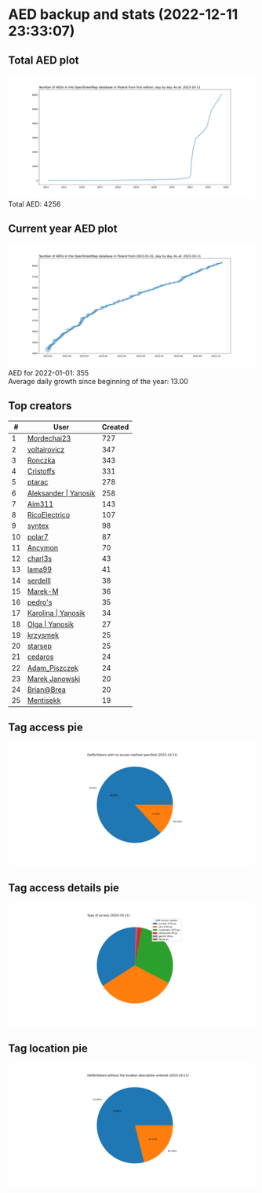 # AED backup and stats (2022-12-11 23:33:07)


## Total AED plot
![](report_data/total_aed.svg)
Total AED: 4256

## Current year AED plot
![](report_data/current_year_aed.svg)\
AED for 2022-01-01: 355\
Average daily growth since beginning of the year: 13.00

## Top creators
| # | User | Created |
| ------------- | ------------- | ------------- |
| 1 | [Mordechai23](<https://www.openstreetmap.org/user/Mordechai23>) | 727 |
| 2 | [voltairovicz](<https://www.openstreetmap.org/user/voltairovicz>) | 347 |
| 3 | [Ronczka](<https://www.openstreetmap.org/user/Ronczka>) | 343 |
| 4 | [Cristoffs](<https://www.openstreetmap.org/user/Cristoffs>) | 331 |
| 5 | [ptarac](<https://www.openstreetmap.org/user/ptarac>) | 278 |
| 6 | [Aleksander &#124; Yanosik](<https://www.openstreetmap.org/user/Aleksander &#124; Yanosik>) | 258 |
| 7 | [Aim311](<https://www.openstreetmap.org/user/Aim311>) | 143 |
| 8 | [RicoElectrico](<https://www.openstreetmap.org/user/RicoElectrico>) | 107 |
| 9 | [syntex](<https://www.openstreetmap.org/user/syntex>) | 98 |
| 10 | [polar7](<https://www.openstreetmap.org/user/polar7>) | 87 |
| 11 | [Ancymon](<https://www.openstreetmap.org/user/Ancymon>) | 70 |
| 12 | [charl3s](<https://www.openstreetmap.org/user/charl3s>) | 43 |
| 13 | [lama99](<https://www.openstreetmap.org/user/lama99>) | 41 |
| 14 | [serdelll](<https://www.openstreetmap.org/user/serdelll>) | 38 |
| 15 | [Marek-M](<https://www.openstreetmap.org/user/Marek-M>) | 36 |
| 16 | [pedro's](<https://www.openstreetmap.org/user/pedro's>) | 35 |
| 17 | [Karolina &#124; Yanosik](<https://www.openstreetmap.org/user/Karolina &#124; Yanosik>) | 34 |
| 18 | [Olga &#124; Yanosik](<https://www.openstreetmap.org/user/Olga &#124; Yanosik>) | 27 |
| 19 | [krzysmek](<https://www.openstreetmap.org/user/krzysmek>) | 25 |
| 20 | [starsep](<https://www.openstreetmap.org/user/starsep>) | 25 |
| 21 | [cedaros](<https://www.openstreetmap.org/user/cedaros>) | 24 |
| 22 | [Adam_Piszczek](<https://www.openstreetmap.org/user/Adam_Piszczek>) | 24 |
| 23 | [Marek Janowski](<https://www.openstreetmap.org/user/Marek Janowski>) | 20 |
| 24 | [Brian@Brea](<https://www.openstreetmap.org/user/Brian@Brea>) | 20 |
| 25 | [Mentisekk](<https://www.openstreetmap.org/user/Mentisekk>) | 19 |

## Tag access pie
![](report_data/tag_access.svg)

## Tag access details pie
![](report_data/tag_access_details.svg)

## Tag location pie
![](report_data/tag_location.svg)
